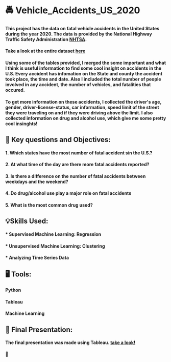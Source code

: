 # :oncoming_police_car: Vehicle_Accidents_US_2020 

#### This project has the data on fatal vehicle accidents in the United States during the year 2020. The data is provided by the National Highway Traffic Safety Administration [NHTSA](www.nhtsa.gov). 
#### Take a look at the entire dataset [here](https://www.nhtsa.gov/file-downloads?p=nhtsa/downloads/FARS/2020/National/)
#### Using some of the tables provided, I merged the some important and what I think is useful information to find some cool insight on accidents in the U.S. Every accident has infomation on the State and county the accident took place, the time and date. Also I included the total number of people involved in any accident, the number of vehicles, and fatalities that occured. 
#### To get more information on these accidents, I collected the driver's age, gender, driver-license-status, car information, speed limit of the street they were traveling on and if they were driving above the limit. I also collected information on drug and alcohol use, which give me some pretty cool insinghts! 
## :construction: Key questions and Objectives:
#### 1. Which states have the most number of fatal accident sin the U.S.?
#### 2. At what time of the day are there more fatal accidents reported?
#### 3. Is there a difference on the number of fatal accidents between weekdays and the weekend? 
#### 4. Do drug/alcohol use play a major role on fatal accidents
#### 5. What is the most common drug used?
## :bulb:Skills Used:
#### * Supervised Machine Learning: Regression
#### * Unsupervised Machine Learning: Clustering
#### * Analyzing Time Series Data
## :desktop_computer: Tools:
#### Python
#### Tableau
#### Machine Learning
## :rotating_light: Final Presentation:
#### The final presentation was made using Tableau. [take a look!](https://public.tableau.com/views/FatalaccidentsUSA2020/Story1?:language=en-US&:display_count=n&:origin=viz_share_link)

:stop_sign:
